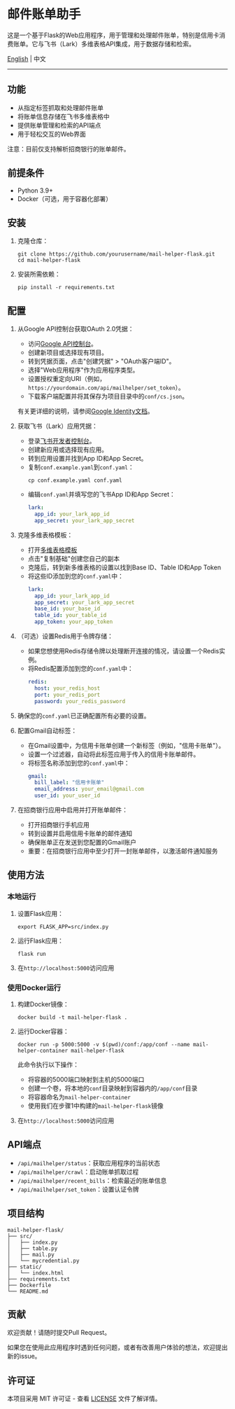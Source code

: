 # 邮件账单助手

这是一个基于Flask的Web应用程序，用于管理和处理邮件账单，特别是信用卡消费账单。它与飞书（Lark）多维表格API集成，用于数据存储和检索。

[English](README.md) | 中文

---

## 功能

- 从指定标签抓取和处理邮件账单
- 将账单信息存储在飞书多维表格中
- 提供账单管理和检索的API端点
- 用于轻松交互的Web界面

注意：目前仅支持解析招商银行的账单邮件。

## 前提条件

- Python 3.9+
- Docker（可选，用于容器化部署）

## 安装

1. 克隆仓库：
   ```
   git clone https://github.com/yourusername/mail-helper-flask.git
   cd mail-helper-flask
   ```

2. 安装所需依赖：
   ```
   pip install -r requirements.txt
   ```

## 配置

1. 从Google API控制台获取OAuth 2.0凭据：
   - 访问[Google API控制台](https://console.developers.google.com/)。
   - 创建新项目或选择现有项目。
   - 转到凭据页面，点击"创建凭据" > "OAuth客户端ID"。
   - 选择"Web应用程序"作为应用程序类型。
   - 设置授权重定向URI（例如，`https://yourdomain.com/api/mailhelper/set_token`）。
   - 下载客户端配置并将其保存为项目目录中的`conf/cs.json`。

   有关更详细的说明，请参阅[Google Identity文档](https://developers.google.com/identity/protocols/oauth2)。

2. 获取飞书（Lark）应用凭据：
   - 登录[飞书开发者控制台](https://open.feishu.cn/app)。
   - 创建新应用或选择现有应用。
   - 转到应用设置并找到App ID和App Secret。
   - 复制`conf.example.yaml`到`conf.yaml`：
     ```
     cp conf.example.yaml conf.yaml
     ```
   - 编辑`conf.yaml`并填写您的飞书App ID和App Secret：
     ```yaml
     lark:
       app_id: your_lark_app_id
       app_secret: your_lark_app_secret
     ```

3. 克隆多维表格模板：
   - 打开[多维表格模板](https://isyab7gx01.feishu.cn/base/bascn26CqKFxBm55vZYrHlSsRhv?from=from_copylink)
   - 点击"复制基础"创建您自己的副本
   - 克隆后，转到新多维表格的设置以找到Base ID、Table ID和App Token
   - 将这些ID添加到您的`conf.yaml`中：
     ```yaml
     lark:
       app_id: your_lark_app_id
       app_secret: your_lark_app_secret
       base_id: your_base_id
       table_id: your_table_id
       app_token: your_app_token
     ```

4. （可选）设置Redis用于令牌存储：
   - 如果您想使用Redis存储令牌以处理断开连接的情况，请设置一个Redis实例。
   - 将Redis配置添加到您的`conf.yaml`中：
     ```yaml
     redis:
       host: your_redis_host
       port: your_redis_port
       password: your_redis_password
     ```

5. 确保您的`conf.yaml`已正确配置所有必要的设置。

6. 配置Gmail自动标签：
   - 在Gmail设置中，为信用卡账单创建一个新标签（例如，"信用卡账单"）。
   - 设置一个过滤器，自动将此标签应用于传入的信用卡账单邮件。
   - 将标签名称添加到您的`conf.yaml`中：
     ```yaml
     gmail:
       bill_label: "信用卡账单"
       email_address: your_email@gmail.com
       user_id: your_user_id
     ```

7. 在招商银行应用中启用并打开账单邮件：
   - 打开招商银行手机应用
   - 转到设置并启用信用卡账单的邮件通知
   - 确保账单正在发送到您配置的Gmail账户
   - 重要：在招商银行应用中至少打开一封账单邮件，以激活邮件通知服务

## 使用方法

### 本地运行

1. 设置Flask应用：
   ```
   export FLASK_APP=src/index.py
   ```

2. 运行Flask应用：
   ```
   flask run
   ```

3. 在`http://localhost:5000`访问应用

### 使用Docker运行

1. 构建Docker镜像：
   ```
   docker build -t mail-helper-flask .
   ```

2. 运行Docker容器：
   ```
   docker run -p 5000:5000 -v $(pwd)/conf:/app/conf --name mail-helper-container mail-helper-flask
   ```

   此命令执行以下操作：
   - 将容器的5000端口映射到主机的5000端口
   - 创建一个卷，将本地的`conf`目录映射到容器内的`/app/conf`目录
   - 将容器命名为`mail-helper-container`
   - 使用我们在步骤1中构建的`mail-helper-flask`镜像

3. 在`http://localhost:5000`访问应用

## API端点

- `/api/mailhelper/status`：获取应用程序的当前状态
- `/api/mailhelper/crawl`：启动账单抓取过程
- `/api/mailhelper/recent_bills`：检索最近的账单信息
- `/api/mailhelper/set_token`：设置认证令牌

## 项目结构

```
mail-helper-flask/
├── src/
│   ├── index.py
│   ├── table.py
│   ├── mail.py
│   └── mycredential.py
├── static/
│   └── index.html
├── requirements.txt
├── Dockerfile
└── README.md
```

## 贡献

欢迎贡献！请随时提交Pull Request。

如果您在使用此应用程序时遇到任何问题，或者有改善用户体验的想法，欢迎提出新的issue。


## 许可证

本项目采用 MIT 许可证 - 查看 [LICENSE](LICENSE) 文件了解详情。
